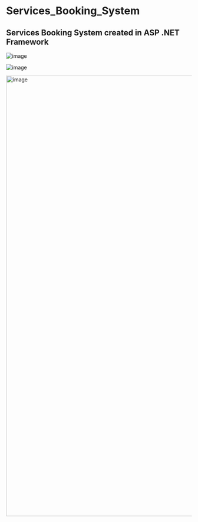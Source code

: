 # Services_Booking_System
## Services Booking System created in ASP .NET Framework
![image](https://github.com/user-attachments/assets/2d5a6682-aeb4-4873-aa87-ea5cd659a4ab)

![image](https://github.com/user-attachments/assets/cfa3e0e9-2dcc-4fe1-ab0a-459354ddb1de)

<img width="1195" alt="image" src="https://github.com/user-attachments/assets/62b2ac8f-48c9-4554-9183-d234eaa5dc6f" />
